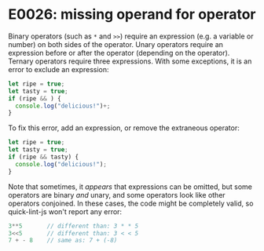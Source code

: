 # E0026: missing operand for operator

Binary operators (such as `*` and `>>`) require an expression (e.g. a variable
or number) on both sides of the operator. Unary operators require an expression
before or after the operator (depending on the operator). Ternary operators
require three expressions. With some exceptions, it is an error to exclude an
expression:

```javascript
let ripe = true;
let tasty = true;
if (ripe && ) {
  console.log("delicious!")+;
}
```

To fix this error, add an expression, or remove the extraneous operator:

```javascript
let ripe = true;
let tasty = true;
if (ripe && tasty) {
  console.log("delicious!");
}
```

Note that sometimes, it *appears* that expressions can be omitted, but some
operators are binary *and* unary, and some operators look like other operators
conjoined. In these cases, the code might be completely valid, so quick-lint-js
won't report any error:

```javascript
3**5       // different than: 3 * * 5
3<<5       // different than: 3 < < 5
7 + - 8    // same as: 7 + (-8)
```

